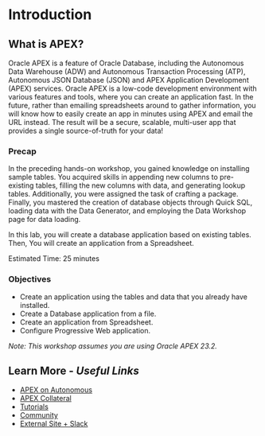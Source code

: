 # Introduction

## **What is APEX?**
Oracle APEX is a feature of Oracle Database, including the Autonomous Data Warehouse (ADW) and Autonomous Transaction Processing (ATP), Autonomous JSON Database (JSON) and APEX Application Development (APEX) services. Oracle APEX is a low-code development environment with various features and tools, where you can create an application fast. In the future, rather than emailing spreadsheets around to gather information, you will know how to easily create an app in minutes using APEX and email the URL instead. The result will be a secure, scalable, multi-user app that provides a single source-of-truth for your data!

### Precap
In the preceding hands-on workshop, you gained knowledge on installing sample tables. You acquired skills in appending new columns to pre-existing tables, filling the new columns with data, and generating lookup tables. Additionally, you were assigned the task of crafting a package. Finally, you mastered the creation of database objects through Quick SQL, loading data with the Data Generator, and employing the Data Workshop page for data loading.

In this lab, you will create a database application based on existing tables. Then, You will create an application from a Spreadsheet.

Estimated Time: 25 minutes

### Objectives

* Create an application using the tables and data that you already have installed.
* Create a Database application from a file.
* Create an application from Spreadsheet.
* Configure Progressive Web application.

*Note: This workshop assumes you are using Oracle APEX 23.2.*

## Learn More - *Useful Links*

- [APEX on Autonomous](https://apex.oracle.com/autonomous)
- [APEX Collateral](https://www.oracle.com/database/technologies/appdev/apex/collateral.html)
- [Tutorials](https://apex.oracle.com/en/learn/tutorials)
- [Community](https://apex.oracle.com/community)
- [External Site + Slack](http://apex.world)
